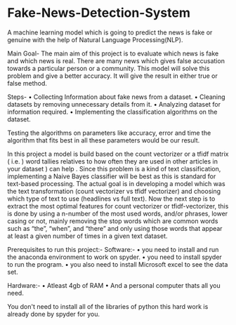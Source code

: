 # Fake-News-Detection-System
A machine learning model which is going to predict the news is fake or genuine with the help of Natural Language Processing(NLP).

Main Goal- The main aim of this project is to evaluate which news is fake and which news is real. There are many news which gives false accusation towards a particular person or a community. This model will solve this problem and give a better accuracy. It will give the result in either true or false method.

Steps-
        •	Collecting Information about fake news from a dataset.
        •	Cleaning datasets by removing unnecessary details from it.
        •	Analyzing dataset for information required.
        •	Implementing the classification algorithms on the dataset.

Testing the algorithms on parameters like accuracy, error and time the algorithm that fits best in all these parameters would be our result.

In this project a model is build based on the count vectorizer or a tfidf matrix ( i.e. ) word tallies relatives to how often they are used in other articles in your dataset ) can help . Since this problem is a kind of text classification, implementing a Naive Bayes classifier will be best as this is standard for text-based processing. The actual goal is in developing a model which was the text transformation (count vectorizer vs tfidf vectorizer) and choosing which type of text to use (headlines vs full text). Now the next step is to extract the most optimal features for count vectorizer or tfidf-vectorizer, this is done by using a n-number of the most used words, and/or phrases, lower casing or not, mainly removing the stop words which are common words such as “the”, “when”, and “there” and only using those words that appear at least a given number of times in a given text dataset. 


Prerequisites to run this project:-
Software:-
      •	you need to install and run the anaconda environment to work on spyder.
      •	you need to install spyder to run the program.
      •	you also need to install Microsoft excel to see the data set.
     
Hardware:-
      •	Atleast 4gb of RAM
      •	And a personal computer thats all you need.

You don't need to install all of the libraries of python this hard work is already done by spyder for you.
      
